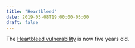 ```yaml
---
title: "Heartbleed"
date: 2019-05-08T19:00:00-05:00
draft: false
---
```


The [Heartbleed vulnerability](heartbleed) is now five years old.

[heartbleed]: https://zmap.io/heartbleed
